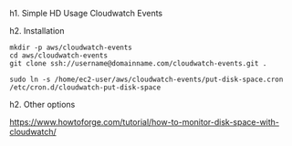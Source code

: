 
h1. Simple HD Usage Cloudwatch Events

h2. Installation
```git
mkdir -p aws/cloudwatch-events
cd aws/cloudwatch-events
git clone ssh://username@domainname.com/cloudwatch-events.git .
```

```cron
sudo ln -s /home/ec2-user/aws/cloudwatch-events/put-disk-space.cron /etc/cron.d/cloudwatch-put-disk-space
```

h2. Other options

https://www.howtoforge.com/tutorial/how-to-monitor-disk-space-with-cloudwatch/


